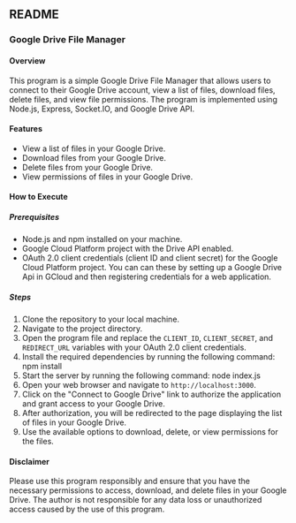## README

### Google Drive File Manager

#### Overview
This program is a simple Google Drive File Manager that allows users to connect to their Google Drive account, view a list of files, download files, delete files, and view file permissions. The program is implemented using Node.js, Express, Socket.IO, and Google Drive API.

#### Features
- View a list of files in your Google Drive.
- Download files from your Google Drive.
- Delete files from your Google Drive.
- View permissions of files in your Google Drive.

#### How to Execute

##### Prerequisites
- Node.js and npm installed on your machine.
- Google Cloud Platform project with the Drive API enabled.
- OAuth 2.0 client credentials (client ID and client secret) for the Google Cloud Platform project. You can can these by setting up a Google Drive Api in GCloud and then registering credentials for a web application.

##### Steps
1. Clone the repository to your local machine.
2. Navigate to the project directory.
3. Open the program file and replace the `CLIENT_ID`, `CLIENT_SECRET`, and `REDIRECT_URL` variables with your OAuth 2.0 client credentials.
4. Install the required dependencies by running the following command:
    npm install
5. Start the server by running the following command:
    node index.js
6. Open your web browser and navigate to `http://localhost:3000`.
7. Click on the "Connect to Google Drive" link to authorize the application and grant access to your Google Drive.
8. After authorization, you will be redirected to the page displaying the list of files in your Google Drive.
9. Use the available options to download, delete, or view permissions for the files.

#### Disclaimer
Please use this program responsibly and ensure that you have the necessary permissions to access, download, and delete files in your Google Drive. The author is not responsible for any data loss or unauthorized access caused by the use of this program.
